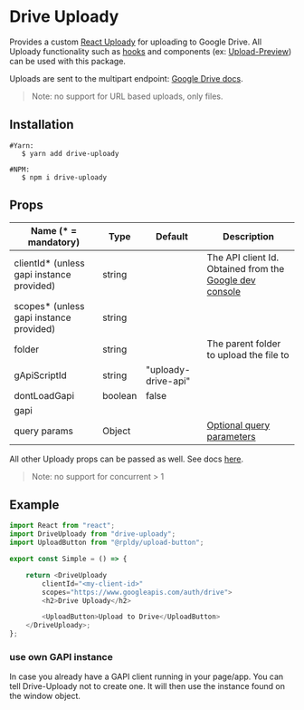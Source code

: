 # Drive Uploady

Provides a custom [React Uploady](https://github.com/rpldy/react-uploady) for uploading to Google Drive.
All Uploady functionality such as [hooks](https://github.com/rpldy/react-uploady/tree/master/packages/ui/uploady#hooks) and components (ex: [Upload-Preview](https://github.com/rpldy/react-uploady/blob/master/packages/ui/upload-preview)) can be used with this package.

Uploads are sent to the multipart endpoint: [Google Drive docs](https://developers.google.com/drive/api/v3/manage-uploads#multipart). 

> Note: no support for URL based uploads, only files.

## Installation

```shell
#Yarn: 
   $ yarn add drive-uploady

#NPM:
   $ npm i drive-uploady
``` 

## Props

| Name (* = mandatory)                      | Type          | Default       | Description  
| --------------                            | ------------- | ------------- | -------------
| clientId* (unless gapi instance provided) | string        |               | The API client Id. Obtained from the [Google dev console](https://console.developers.google.com/)              
| scopes* (unless gapi instance provided)   | string        |               |
| folder                                    | string        |               | The parent folder to upload the file to
| gApiScriptId                              | string        | "uploady-drive-api" |
| dontLoadGapi                              | boolean       | false         |
| gapi                                      |               |               |
| query params                              | Object        |               | [Optional query parameters](https://developers.google.com/drive/api/v3/reference/files/create#parameters)

All other Uploady props can be passed as well. See docs [here](https://github.com/rpldy/react-uploady/tree/master/packages/ui/uploady#props).

> Note: no support for concurrent > 1


## Example


```javascript
import React from "react";
import DriveUploady from "drive-uploady";
import UploadButton from "@rpldy/upload-button";

export const Simple = () => {

    return <DriveUploady        
        clientId="<my-client-id>"
        scopes="https://www.googleapis.com/auth/drive">
        <h2>Drive Uploady</h2>

        <UploadButton>Upload to Drive</UploadButton>
    </DriveUploady>;
};

```

### use own GAPI instance

In case you already have a GAPI client running in your page/app. You can tell Drive-Uploady not to create one.
It will then use the instance found on the window object.


